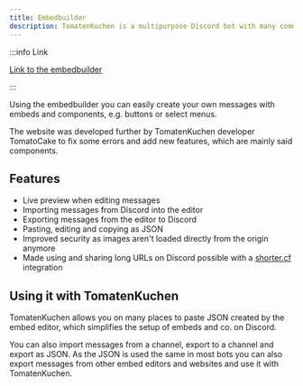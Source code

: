 ```yaml
---
title: Embedbuilder
description: TomatenKuchen is a multipurpose Discord bot with many common and innovative features for your server. Some information about the TomatenKuchen embed editor.
---
```


:::info Link

[Link to the embedbuilder](https://embed.tomatenkuchen.com)

:::

Using the embedbuilder you can easily create your own messages with embeds and components, e.g. buttons or select menus.

The website was developed further by TomatenKuchen developer TomatoCake to fix some errors and add new features, which are mainly said components.

## Features

- Live preview when editing messages
- Importing messages from Discord into the editor
- Exporting messages from the editor to Discord
- Pasting, editing and copying as JSON
- Improved security as images aren't loaded directly from the origin anymore
- Made using and sharing long URLs on Discord possible with a [shorter.cf](https://shorter.cf) integration

## Using it with TomatenKuchen

TomatenKuchen allows you on many places to paste JSON created by the embed editor, which simplifies the setup of embeds and co. on Discord.

You can also import messages from a channel, export to a channel and export as JSON. As the JSON is used the same in most bots you can also export messages from other embed editors and websites and use it with TomatenKuchen.
